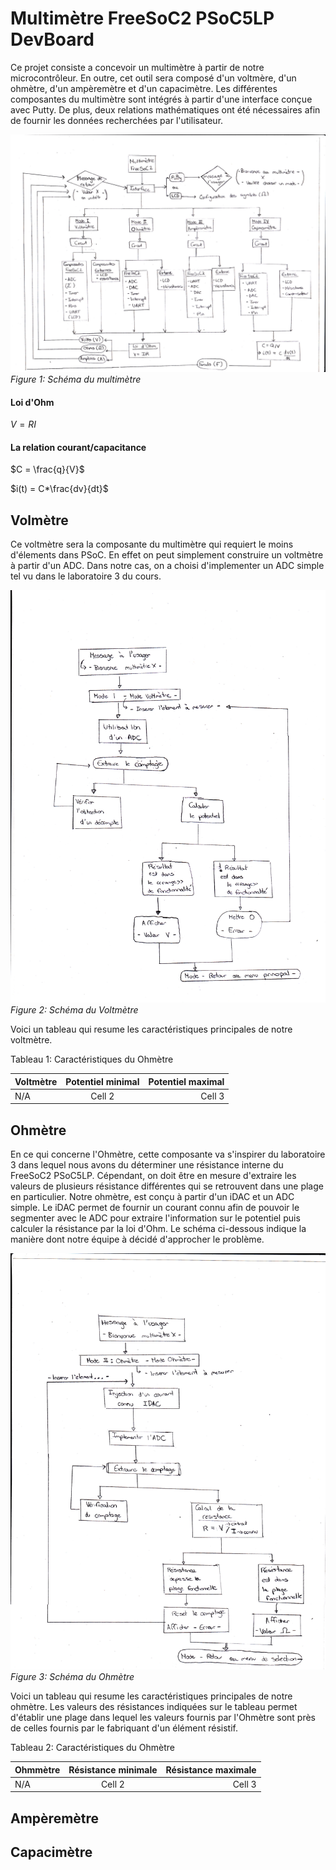 # Multimètre FreeSoC2 PSoC5LP DevBoard
Ce projet consiste a concevoir un multimètre à partir de notre microcontrôleur. 
En outre, cet outil sera composé d'un voltmère, d'un ohmètre, d'un ampèremètre et d'un capacimètre.
Les différentes composantes du multimètre sont intégrés à partir d'une interface conçue avec Putty.
De plus, deux relations mathématiques ont été nécessaires afin de fournir les données recherchées par 
l'utilisateur.

![Schéma du multimètre](documentation/images/Schema_multimetre.png)*Figure 1: Schéma du multimètre*


#### Loi d'Ohm

$`V=RI`$

#### La relation courant/capacitance

$`C = \frac{q}{V}`$

$`i(t) = C*\frac{dv}{dt}`$

## Volmètre

Ce voltmètre sera la composante du multimètre qui requiert le moins d'élements dans PSoC. En effet
on peut simplement construire un voltmètre à partir d'un ADC. Dans notre cas, on a choisi d'implementer
un ADC simple tel vu dans le laboratoire 3 du cours. 

![Schéma du Voltmètre](documentation/images/Schema_Voltmetre.png)*Figure 2: Schéma du Voltmètre*

Voici un tableau qui resume les caractéristiques principales de notre voltmètre.

Tableau 1: Caractéristiques du Ohmètre

| Voltmètre    |    Potentiel minimal      |    Potentiel maximal     | 
| :---         | :--------------------:    | -------------:           | 
| N/A          | Cell 2                    | Cell 3                   | 

## Ohmètre

En ce qui concerne l'Ohmètre, cette composante va s'inspirer du laboratoire 3 dans lequel nous avons du 
déterminer une résistance interne du FreeSoC2 PSoC5LP. Cépendant, on doit être en mesure d'extraire les 
valeurs de plusieurs résistance différentes qui se retrouvent dans une plage en particulier. Notre ohmètre,
est conçu à partir d'un iDAC et un ADC simple. Le iDAC permet de fournir un courant connu afin de pouvoir 
le segmenter avec le ADC pour extraire l'information sur le potentiel puis calculer la résistance par la 
loi d'Ohm. Le schéma ci-dessous indique la manière dont notre équipe à décidé d'approcher le problème.

![Schéma du Ohmètre](documentation/images/Schema_Ohmetre.png)*Figure 3: Schéma du Ohmètre*

Voici un tableau qui resume les caractéristiques principales de notre ohmètre. Les valeurs des résistances 
indiquées sur le tableau permet d'établir une plage dans lequel les valeurs fournis par l'Ohmètre sont 
près de celles fournis par le fabriquant d'un élément résistif.

Tableau 2: Caractéristiques du Ohmètre

| Ohmmètre     |    Résistance minimale    |    Résistance maximale   | 
| :---         | :--------------------:    | -------------:           | 
| N/A          | Cell 2                    | Cell 3                   | 

## Ampèremètre



## Capacimètre


